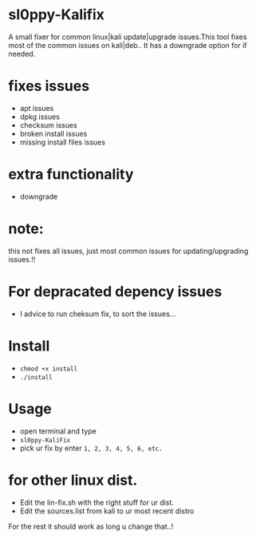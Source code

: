 # sl0ppy-Kalifix
A small fixer for common linux|kali update|upgrade issues.This tool fixes most of the common issues on kali|deb.. It has a downgrade option for if needed. 

# fixes issues 
* apt issues
* dpkg issues
* checksum issues 
* broken install issues
* missing install files issues 

# extra functionality
* downgrade 

# note: 
this not fixes all issues, just most common issues for updating/upgrading issues.!!

# For depracated depency issues 
* I advice to run cheksum fix, to sort the issues...  

# Install 
* `chmod +x install`
* `./install`

# Usage
* open terminal and type
* `sl0ppy-KaliFix`
* pick ur fix by enter `1, 2, 3, 4, 5, 6, etc.`


# for other linux dist.
* Edit the lin-fix.sh with the right stuff for ur dist.
* Edit the sources.list from kali to ur most recent distro

For the rest it should work as long u change that..! 
